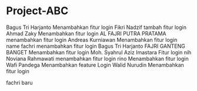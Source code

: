 # Project-ABC

Bagus Tri Harjanto Menambahkan fitur login
Fikri Nadzif tambah fitur login
Ahmad Zaky Menambahkan fitur login
AL FAJRI PUTRA PRATAMA menambahkan fitur login
Andreas Kurniawan
Menambahkan fitur login
name fachri
menambahkan fitur login
Bagus Tri Harjanto
FAJRI GANTENG BANGET
Menambahkan fitur login
Moh. Syahrul Aziz Imastara
Fitur login nih
Noviana Rahmawati
menambahkan fitur login
rino
Menambahkan fitur login
Wafi Pandega
Menambahkan feature Login
Walid Nurudin
Menambahkan fitur login

fachri baru
